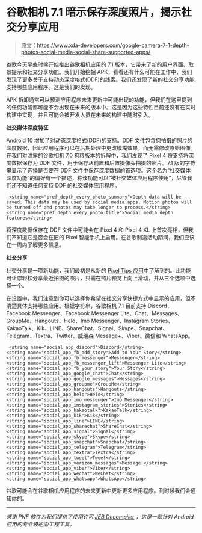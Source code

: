 # 谷歌相机 7.1 暗示保存深度照片，揭示社交分享应用

> 原文：<https://www.xda-developers.com/google-camera-7-1-depth-photos-social-media-social-share-supported-apps/>

谷歌今天早些时候开始推出谷歌相机应用的 7.1 版本，它带来了新的用户界面、取景提示和社交分享功能。我们开始挖掘 APK，看看还有什么可能在工作中，我们发现了更多关于支持动态深度格式(DDF)的线索。我们还发现了新的社交分享功能支持哪些应用程序。这是我们的发现。

APK 拆卸通常可以预测应用程序未来更新中可能出现的功能，但我们在这里提到的任何功能都可能不会出现在未来的版本中。这是因为这些特性目前还没有在实时构建中实现，并且可能会被开发人员在未来的构建中随时引入。

**社交媒体深度特征**

Android 10 增加了对动态深度格式(DDF)的支持。DDF 文件包含您拍摄的照片的深度数据，因此应用程序可以在后期处理中更改模糊效果，而无需修改原始图像。在我们对[泄露的谷歌相机 7.0 狗粮版本](https://www.xda-developers.com/google-pixel-4-camera-features-google-camera-leak/)的拆解中，我们发现了 Pixel 4 将支持将深度数据保存为 DDF 文件，用于保存从前置和后置摄像头拍摄的照片。7.1 版的字符串显示了选择是否要在 DDF 文件中保存深度数据的首选项。这个名为“社交媒体深度功能”的偏好有一个描述，称该功能可以“被社交媒体应用程序使用”，尽管我们还不知道任何支持 DDF 的社交媒体应用程序。

```
 <string name="pref_depth_every_photo_summary">Depth data will be saved. This data may be used by social media apps. Motion photos will be turned off and photos may take longer to process.</string>
<string name="pref_depth_every_photo_title">Social media depth features</string> 
```

将深度数据保存在 DDF 文件中可能会在 Pixel 4 和 Pixel 4 XL 上首次亮相，但我们不知道它是否会在旧的 Pixel 智能手机上启用。在谷歌制造活动期间，我们应该在一周内了解更多信息。

**社交分享**

社交分享是一项新功能，我们最初是从新的 [Pixel Tips 应用](https://www.xda-developers.com/google-pixel-4-tips-pro-sessions-google-one-social-share-google-camera/)中了解到的。此功能可让您轻松分享最近拍摄的照片，只需在照片预览上向上滑动，并从三个选项中选择一个。

在设置中，我们注意到你可以选择你希望在社交分享快捷方式中显示的应用，但不清楚具体支持哪些应用。根据字符串，谷歌相机 7.1 目前支持 Discord、Facebook Messenger、Facebook Messenger Lite、Chat、Messages、GroupMe、Hangouts、Helo、Imo Messenger、Instagram Stories、KakaoTalk、Kik、LINE、ShareChat、Signal、Skype、Snapchat、Telegram、Textra、Twitter、威瑞森 Message+、Viber、微信和 WhatsApp。

```
 <string name="social_app_discord">Discord</string>
<string name="social_app_fb_add_story">Add to Your Story</string>
<string name="social_app_fb_messenger">Messenger</string>
<string name="social_app_fb_messenger_lift">Messenger Lite</string>
<string name="social_app_fb_your_story">Your Story</string>
<string name="social_app_google_chat">Chat</string>
<string name="social_app_google_messages">Messages</string>
<string name="social_app_groupme">GroupMe</string>
<string name="social_app_hangouts">Hangouts</string>
<string name="social_app_helo">Helo</string>
<string name="social_app_imo_messenger">Imo Messenger</string>
<string name="social_app_instagram_stories">Stories</string>
<string name="social_app_kakaotalk">KakaoTalk</string>
<string name="social_app_kik">Kik</string>
<string name="social_app_line">LINE</string>
<string name="social_app_sharechat">ShareChat</string>
<string name="social_app_signal">Signal</string>
<string name="social_app_skype">Skype</string>
<string name="social_app_snapchat">Snapchat</string>
<string name="social_app_telegram">Telegram</string>
<string name="social_app_textra">Textra</string>
<string name="social_app_tweet">Tweet</string>
<string name="social_app_verizon_messages">Message+</string>
<string name="social_app_viber">Viber</string>
<string name="social_app_wechat">WeChat</string>
<string name="social_app_whatsapp">WhatsApp</string> 
```

谷歌可能会在谷歌相机应用程序的未来更新中更新更多应用程序。到时候我们会通知你的。

* * *

*感谢 PNF 软件为我们提供了使用许可 [JEB Decompiler](https://www.pnfsoftware.com/?aid=xdadev) ，这是一款针对 Android 应用的专业级逆向工程工具。*